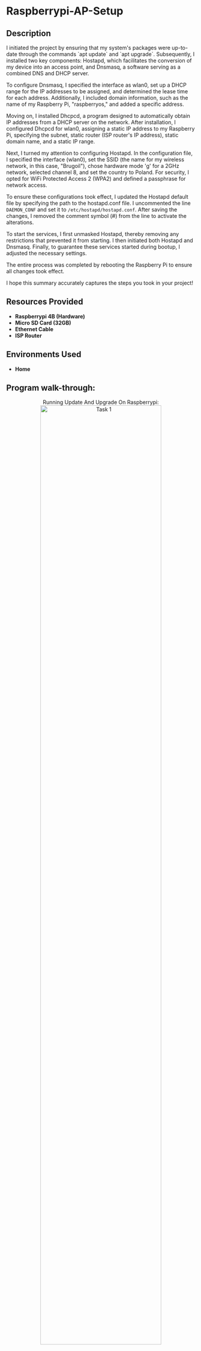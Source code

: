 <h1>Raspberrypi-AP-Setup</h1>
<h2>Description</h2>
I initiated the project by ensuring that my system's packages were up-to-date through the commands `apt update` and `apt upgrade`. Subsequently, I installed two key components: Hostapd, which facilitates the conversion of my device into an access point, and Dnsmasq, a software serving as a combined DNS and DHCP server.

To configure Dnsmasq, I specified the interface as wlan0, set up a DHCP range for the IP addresses to be assigned, and determined the lease time for each address. Additionally, I included domain information, such as the name of my Raspberry Pi, "raspberryos," and added a specific address.

Moving on, I installed Dhcpcd, a program designed to automatically obtain IP addresses from a DHCP server on the network. After installation, I configured Dhcpcd for wlan0, assigning a static IP address to my Raspberry Pi, specifying the subnet, static router (ISP router's IP address), static domain name, and a static IP range.

Next, I turned my attention to configuring Hostapd. In the configuration file, I specified the interface (wlan0), set the SSID (the name for my wireless network, in this case, "Brugoil"), chose hardware mode 'g' for a 2GHz network, selected channel 8, and set the country to Poland. For security, I opted for WiFi Protected Access 2 (WPA2) and defined a passphrase for network access.

To ensure these configurations took effect, I updated the Hostapd default file by specifying the path to the hostapd.conf file. I uncommented the line `DAEMON_CONF` and set it to `/etc/hostapd/hostapd.conf`. After saving the changes, I removed the comment symbol (#) from the line to activate the alterations.

To start the services, I first unmasked Hostapd, thereby removing any restrictions that prevented it from starting. I then initiated both Hostapd and Dnsmasq. Finally, to guarantee these services started during bootup, I adjusted the necessary settings.

The entire process was completed by rebooting the Raspberry Pi to ensure all changes took effect.

I hope this summary accurately captures the steps you took in your project! 


<h2>Resources Provided</h2>

- <b>Raspberrypi 4B (Hardware)</b> 
- <b>Micro SD Card (32GB)</b>
- <b>Ethernet Cable</b>
- <b>ISP Router</b>

<h2>Environments Used </h2>

- <b>Home </b>

<h2>Program walk-through:</h2>

<p align="center">
Running Update And Upgrade On Raspberrypi: <br/>
<img src="https://i.imgur.com/6PBOt3w.png?1" height="80%" width="80%" alt="Task 1"/>
<br />
<br />
Installing Hostapd And Dnsmasq:  <br/>
<img src="https://i.imgur.com/foZLTTV.png?1" height="80%" width="80%" alt="Task 2"/>
<br />
<br />
Configure Dnsmasq: <br/>
<img src="https://i.imgur.com/QMvnlxD.png?1" height="80%" width="80%" alt="Task 3"/>
<br /><img src="https://i.imgur.com/7anwbNH.png?1" height="80%" width="80%" alt="Task 3"/>
<br />
Install Dhcpcd And Configure Static Ip for Wlan:  <br/>
<img src="https://i.imgur.com/drdnU2L.png?1" height="80%" width="80%" alt="Task 4"/>
<br /><img src="https://i.imgur.com/RzuJKXd.png?1" height="80%" width="80%" alt="Task 4"/>
<br />
<br />
Configure Hostapd:  <br/>
<img src="https://i.imgur.com/DnlKKCq.png?1" height="80%" width="80%" alt="Task 5"/>
<br /><img src="https://i.imgur.com/Lt0Oefi.png?1" height="80%" width="80%" alt="Task 5"/>
<br />
Update Hostapd Default File:  <br/>
<img src="https://i.imgur.com/K8QphcY.png?1" height="80%" width="80%" alt="Task 6"/>
<br /><img src="https://i.imgur.com/0tl6iBr.png?1" height="80%" width="80%" alt="Task 6"/>
<br />
Start Services: <img src="https://i.imgur.com/KS69HDn.png?1" height="80%" width="80%" alt="Task 7"/>
<br /><img src="https://i.imgur.com/KS69HDn.png?1" height="80%" width="80%" alt="Task 7"/><br />
Make Services Start Whenever you boot system: <img src="https://i.imgur.com/tt8x9ax.png?1" height="80%" width="80%" alt="Task 7"/><br />
Reboot Your Raspberrypi: <img src="https://i.imgur.com/VGNreAC.png?1" height="80%" width="80%" alt="Task 7"/> <br />
SSID Confirmation: <img src="https://i.imgur.com/j7jiIxH.png?1" height="80%" width="80%" alt="Task 7"/> <br />
  
</p>
